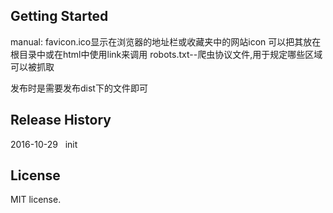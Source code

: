## Getting Started
manual:
favicon.ico显示在浏览器的地址栏或收藏夹中的网站icon
可以把其放在根目录中或在html中使用link来调用
robots.txt--爬虫协议文件,用于规定哪些区域可以被抓取

发布时是需要发布dist下的文件即可

## Release History
2016-10-29&nbsp;&nbsp;&nbsp;init

## License
MIT license.

